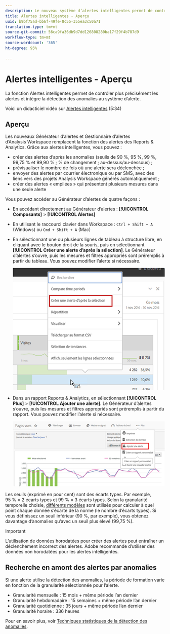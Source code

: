 ```yaml
---
description: Le nouveau système d’alertes intelligentes permet de contrôler plus précisément les alertes et intègre la détection des anomalies au système d’alerte.
title: Alertes intelligentes - Aperçu
uuid: b9bf75ad-bb6f-49fe-8c55-355ea3c50a71
translation-type: tm+mt
source-git-commit: 56ca9fa36db9d7dd126808280ba17f29f4b787d9
workflow-type: tm+mt
source-wordcount: '365'
ht-degree: 95%

---
```



# Alertes intelligentes - Aperçu

La fonction Alertes intelligentes permet de contrôler plus précisément les alertes et intègre la détection des anomalies au système d’alerte.

Voici un didacticiel vidéo sur [Alertes intelligentes](https://docs.adobe.com/content/help/en/analytics-learn/tutorials/data-science/intelligent-alerts.html) (5:34)

## Aperçu

Les nouveaux Générateur d’alertes et Gestionnaire d’alertes d’Analysis Workspace remplacent la fonction des alertes des Reports &amp; Analytics. Grâce aux alertes intelligentes, vous pouvez :

* créer des alertes d’après les anomalies (seuils de 90 %, 95 %, 99 %, 99,75 % et 99,90 % ; % de changement ; au-dessus/au-dessous) ;
* prévisualiser le nombre de fois où une alerte sera déclenchée ;
* envoyer des alertes par courrier électronique ou par SMS, avec des liens vers des projets Analysis Workspace générés automatiquement ;
* créer des alertes « empilées » qui présentent plusieurs mesures dans une seule alerte

Vous pouvez accéder au Générateur d’alertes de quatre façons :

* En accédant directement au Générateur d’alertes : **[!UICONTROL Composants]** > **[!UICONTROL Alertes]**
* En utilisant le raccourci clavier dans Workspace : `Ctrl + Shift + A` (Windows) ou `Cmd + Shift + A` (Mac)
* En sélectionnant une ou plusieurs lignes de tableau à structure libre, en cliquant avec le bouton droit de la souris, puis en sélectionnant **[!UICONTROL Créer une alerte d’après la sélection]**. Le Générateur d’alertes s’ouvre, puis les mesures et filtres appropriés sont préremplis à partir du tableau. Vous pouvez modifier l’alerte si nécessaire.

   ![Création d’une alerte d’après la sélection](assets/create-alert-from-selection.png)

* Dans un rapport Reports &amp; Analytics, en sélectionnant **[!UICONTROL Plus]** > **[!UICONTROL Ajouter une alerte]**. Le Générateur d’alertes s’ouvre, puis les mesures et filtres appropriés sont préremplis à partir du rapport. Vous pouvez modifier l’alerte si nécessaire.

   ![Ajouter une alerte](assets/add-alert.png)

Les seuils (exprimé en pour cent) sont des écarts types. Par exemple, 95 % = 2 écarts types et 99 % = 3 écarts types. Selon la granularité temporelle choisie, [différents modèles](../virtual-analyst/c-anomaly-detection/statistics-anomaly-detection.md) sont utilisés pour calculer à quel point chaque donnée s’écarte de la norme (le nombre d’écarts types). Si vous définissez un seuil inférieur (90 %, par exemple), vous obtenez davantage d’anomalies qu’avec un seuil plus élevé (99,75 %).

>[!IMPORTANT]
>
>L’utilisation de données horodatées pour créer des alertes peut entraîner un déclenchement incorrect des alertes. Adobe recommande d’utiliser des données non horodatées pour les alertes intelligentes.

## Recherche en amont des alertes par anomalies

Si une alerte utilise la détection des anomalies, la période de formation varie en fonction de la granularité sélectionnée pour l’alerte.

* Granularité mensuelle : 15 mois + même période l’an dernier
* Granularité hebdomadaire : 15 semaines + même période l’an dernier
* Granularité quotidienne : 35 jours + même période l’an dernier
* Granularité horaire : 336 heures

Pour en savoir plus, voir [Techniques statistiques de la détection des anomalies](../virtual-analyst/c-anomaly-detection/statistics-anomaly-detection.md).
